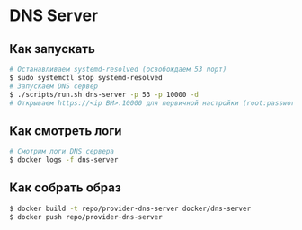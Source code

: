 # DNS Server

## Как запускать
```sh
# Останавливаем systemd-resolved (освобождаем 53 порт)
$ sudo systemctl stop systemd-resolved
# Запускаем DNS сервер
$ ./scripts/run.sh dns-server -p 53 -p 10000 -d
# Открываем https://<ip ВМ>:10000 для первичной настройки (root:password)
```

## Как смотреть логи
```sh
# Смотрим логи DNS сервера
$ docker logs -f dns-server
```

## Как собрать образ
```sh
$ docker build -t repo/provider-dns-server docker/dns-server
$ docker push repo/provider-dns-server
```
